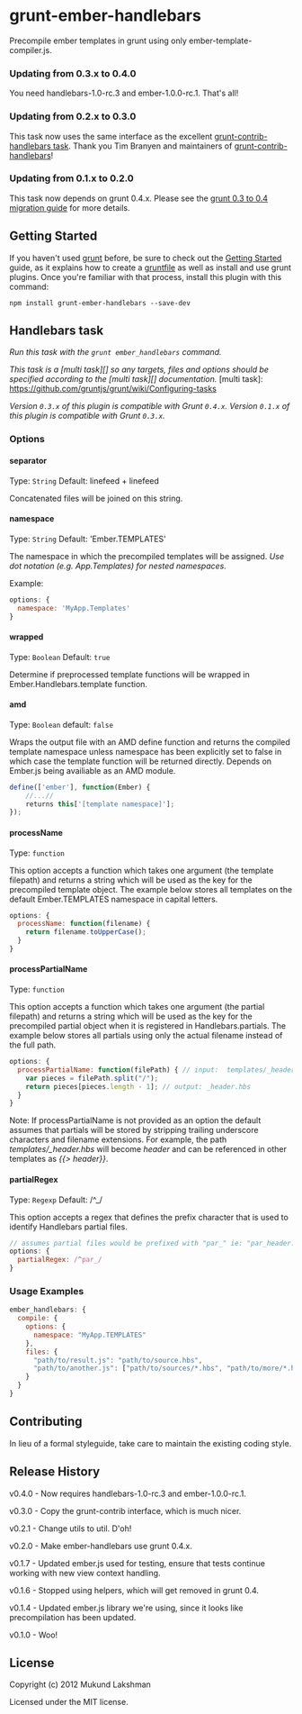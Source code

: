 # grunt-ember-handlebars 

Precompile ember templates in grunt using only ember-template-compiler.js.

### Updating from 0.3.x to 0.4.0

You need handlebars-1.0-rc.3 and ember-1.0.0-rc.1. That's all!

### Updating from 0.2.x to 0.3.0

This task now uses the same interface as the excellent [grunt-contrib-handlebars task][grunt_contrib_handlebars]. Thank you Tim Branyen and maintainers of [grunt-contrib-handlebars][grunt_contrib_handlebars]!

[grunt_contrib_handlebars]: https://github.com/gruntjs/grunt-contrib-handlebars

### Updating from 0.1.x to 0.2.0

This task now depends on grunt 0.4.x. Please see the
[grunt 0.3 to 0.4 migration guide][migration_guide] for more details.

[migration_guide]: https://github.com/gruntjs/grunt/wiki/Upgrading-from-0.3-to-0.4

## Getting Started
If you haven't used [grunt][] before, be sure to check out the [Getting Started][] guide, as it explains how to create a [gruntfile][Getting Started] as well as install and use grunt plugins. Once you're familiar with that process, install this plugin with this command:

```shell
npm install grunt-ember-handlebars --save-dev
```

[grunt]: http://gruntjs.com/
[Getting Started]: https://github.com/gruntjs/grunt/wiki/Getting-started


## Handlebars task
_Run this task with the `grunt ember_handlebars` command._

_This task is a [multi task][] so any targets, files and options should be specified according to the [multi task][] documentation._
[multi task]: https://github.com/gruntjs/grunt/wiki/Configuring-tasks


_Version `0.3.x` of this plugin is compatible with Grunt `0.4.x`. Version `0.1.x` of this plugin is compatible with Grunt `0.3.x`._

### Options

#### separator
Type: `String`
Default: linefeed + linefeed

Concatenated files will be joined on this string.

#### namespace
Type: `String`
Default: 'Ember.TEMPLATES'

The namespace in which the precompiled templates will be assigned.  *Use dot notation (e.g. App.Templates) for nested namespaces.*

Example:
```js
options: {
  namespace: 'MyApp.Templates'
}
```

#### wrapped
Type: `Boolean`
Default: `true`

Determine if preprocessed template functions will be wrapped in Ember.Handlebars.template function.

#### amd
Type: `Boolean`
default: `false`

Wraps the output file with an AMD define function and returns the compiled template namespace unless namespace has been explicitly set to false in which case the template function will be returned directly.
Depends on Ember.js being availiable as an AMD module.
```js
define(['ember'], function(Ember) {
    //...//
    returns this['[template namespace]'];
});
```



#### processName
Type: `function`

This option accepts a function which takes one argument (the template filepath) and returns a string which will be used as the key for the precompiled template object.  The example below stores all templates on the default Ember.TEMPLATES namespace in capital letters.

```js
options: {
  processName: function(filename) {
    return filename.toUpperCase();
  }
}
```

#### processPartialName
Type: ```function```

This option accepts a function which takes one argument (the partial filepath) and returns a string which will be used as the key for the precompiled partial object when it is registered in Handlebars.partials. The example below stores all partials using only the actual filename instead of the full path.

```js
options: {
  processPartialName: function(filePath) { // input:  templates/_header.hbs
    var pieces = filePath.split("/");
    return pieces[pieces.length - 1]; // output: _header.hbs
  }
}
````

Note: If processPartialName is not provided as an option the default assumes that partials will be stored by stripping trailing underscore characters and filename extensions. For example, the path *templates/_header.hbs* will become *header* and can be referenced in other templates as *{{> header}}*.

#### partialRegex
Type: `Regexp`
Default: /^_/

This option accepts a regex that defines the prefix character that is used to identify Handlebars partial files.

``` javascript
// assumes partial files would be prefixed with "par_" ie: "par_header.hbs"
options: {
  partialRegex: /^par_/
}
```

### Usage Examples

```js
ember_handlebars: {
  compile: {
    options: {
      namespace: "MyApp.TEMPLATES"
    },
    files: {
      "path/to/result.js": "path/to/source.hbs",
      "path/to/another.js": ["path/to/sources/*.hbs", "path/to/more/*.hbs"]
    }
  }
}
```

## Contributing
In lieu of a formal styleguide, take care to maintain the existing coding
style.
## Release History
v0.4.0 - Now requires handlebars-1.0-rc.3 and ember-1.0.0-rc.1.

v0.3.0 - Copy the grunt-contrib interface, which is much nicer.

v0.2.1 - Change utils to util. D'oh!

v0.2.0 - Make ember-handlebars use grunt 0.4.x.

v0.1.7 - Updated ember.js used for testing, ensure that tests continue
         working with new view context handling.

v0.1.6 - Stopped using helpers, which will get removed in grunt 0.4.

v0.1.4 - Updated ember.js library we're using, since it looks like
         precompilation has been updated.

v0.1.0 - Woo!

## License
Copyright (c) 2012 Mukund Lakshman

Licensed under the MIT license.
